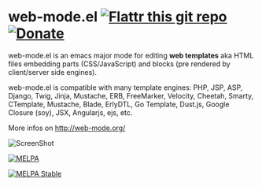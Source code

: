 web-mode.el  [![Flattr this git repo](http://api.flattr.com/button/flattr-badge-large.png)](https://flattr.com/thing/1849746/web-mode-el) [![Donate](https://www.paypalobjects.com/en_US/i/btn/btn_donate_SM.gif)](http://web-mode.org) 
=========

web-mode.el is an emacs major mode for editing **web templates** aka HTML files embedding parts (CSS/JavaScript) and blocks (pre rendered by client/server side engines).

web-mode.el is compatible with many template engines: PHP, JSP, ASP, Django, Twig, Jinja, Mustache, ERB, FreeMarker, Velocity, Cheetah, Smarty, CTemplate, Mustache, Blade, ErlyDTL, Go Template, Dust.js, Google Closure (soy), JSX, Angularjs, ejs, etc.

More infos on http://web-mode.org/

![ScreenShot](http://web-mode.org/web-mode.png?v=5)

[![MELPA](http://melpa.org/packages/web-mode-badge.svg)](http://melpa.org/#/web-mode)

[![MELPA Stable](http://stable.melpa.org/packages/web-mode-badge.svg)](http://stable.melpa.org/#/web-mode)
